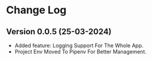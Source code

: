 # Change Log

## Version 0.0.5 (25-03-2024)
- Added feature: Logging Support For The Whole App.
- Project Env Moved To Pipenv For Better Management.